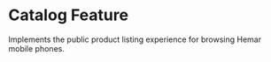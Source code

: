 # Catalog Feature

Implements the public product listing experience for browsing Hemar mobile phones.
